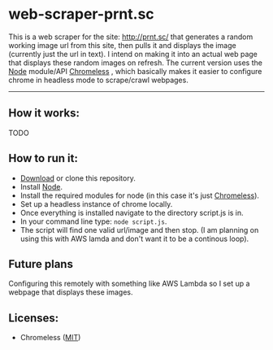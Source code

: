 # web-scraper-prnt.sc

This is a web scraper for the site: http://prnt.sc/ that generates a random working image url from this site, then pulls it and displays the image (currently just the url in text).
I intend on making it into an actual web page that displays these random images on refresh.
The current version uses the [Node](https://nodejs.org/) module/API [Chromeless](https://github.com/graphcool/chromeless) , which basically makes it easier to configure chrome in headless mode to scrape/crawl webpages.

---

## How it works:

TODO

## How to run it:

 - [Download](https://github.com/brandonmanke/web-scraper-prnt.sc/archive/master.zip) or clone this repository. 
 - Install [Node](https://nodejs.org/).
 - Install the required modules for node (in this case it's just [Chromeless](https://github.com/graphcool/chromeless)).
 - Set up a headless instance of chrome locally.
 - Once everything is installed navigate to the directory script.js is in.
 - In your command line type: `node script.js`.
 - The script will find one valid url/image and then stop. (I am planning on using this with AWS lamda and don't want it to be a continous loop).

## Future plans

Configuring this remotely with something like AWS Lambda so I set up a webpage that displays these images.

## Licenses:

 - Chromeless ([MIT](https://opensource.org/licenses/MIT))
